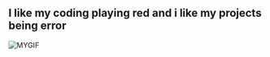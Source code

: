 ## I like my coding playing red and i like my projects being error

![MYGIF](https://media1.giphy.com/media/v1.Y2lkPTc5MGI3NjExZTcyNzRoMjVyMXZueXlxMmRrNHp1ajZ5NXR3OHBucm95eGg3YXBvNCZlcD12MV9pbnRlcm5hbF9naWZfYnlfaWQmY3Q9Zw/epVGITwvy07xC/giphy.gif)

<!---
KeyndraPrawira/KeyndraPrawira is a ✨ special ✨ repository because its `README.md` (this file) appears on your GitHub profile.
You can click the Preview link to take a look at your changes.
--->
